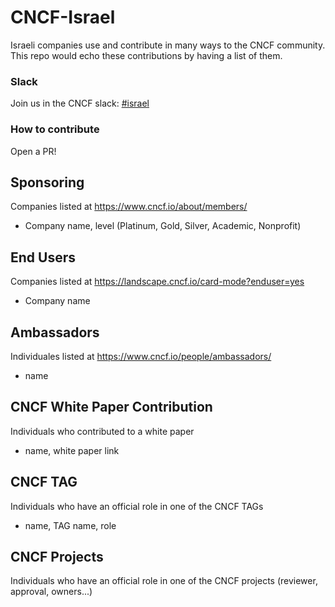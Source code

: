 # CNCF-Israel
Israeli companies use and contribute in many ways to the CNCF community.
This repo would echo these contributions by having a list of them.

### Slack
Join us in the CNCF slack: [#israel](https://cloud-native.slack.com/archives/CCPSR1VEH)

### How to contribute
Open a PR!

## Sponsoring
Companies listed at https://www.cncf.io/about/members/
- Company name, level (Platinum, Gold, Silver, Academic, Nonprofit)

## End Users
Companies listed at https://landscape.cncf.io/card-mode?enduser=yes
- Company name

## Ambassadors
Individuales listed at https://www.cncf.io/people/ambassadors/
- name

## CNCF White Paper Contribution
Individuals who contributed to a white paper
- name, white paper link

## CNCF TAG
Individuals who have an official role in one of the CNCF TAGs
- name, TAG name, role

## CNCF Projects
Individuals who have an official role in one of the CNCF projects (reviewer, approval, owners...)
